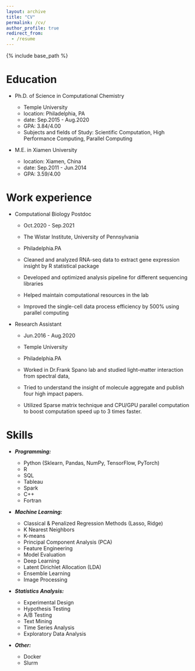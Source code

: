 ```yaml
---
layout: archive
title: "CV"
permalink: /cv/
author_profile: true
redirect_from:
  - /resume
---
```


{% include base_path %}

Education
======
* Ph.D. of Science in Computational Chemistry  
  * Temple University 
  * location: Philadelphia, PA                      
  * date: Sep.2015 - Aug.2020         
  * GPA: 3.84/4.00    
  * Subjects and fields of Study: Scientific Computation, High Performance Computing, Parallel Computing

* M.E. in Xiamen University        
  * location: Xiamen, China   
  * date: Sep.2011 - Jun.2014                              
  * GPA: 3.59/4.00  


Work experience
======
* Computational Biology Postdoc
  * Oct.2020 - Sep.2021
  * The Wistar Institute, University of Pennsylvania
  * Philadelphia.PA

  * Cleaned and analyzed RNA-seq data to extract gene expression insight by R statistical package
  * Developed and optimized analysis pipeline for different sequencing libraries
  * Helped maintain computational resources in the lab
  * Improved the single-cell data process efficiency by 500\% using parallel computing

* Research Assistant
  * Jun.2016 - Aug.2020
  * Temple University
  * Philadelphia.PA

  * Worked in Dr.Frank Spano lab and studied light–matter interaction from spectral data, 
  * Tried to understand the insight of molecule aggregate and publish four high impact papers.
  * Utilized Sparse matrix technique and CPU/GPU parallel computation to boost computation speed up to 3 times faster.


Skills
======

* ***Programming:***
  * Python (Sklearn, Pandas, NumPy, TensorFlow, PyTorch)
  * R
  * SQL
  * Tableau
  * Spark
  * C++
  * Fortran

* ***Machine Learning:***
  * Classical & Penalized Regression Methods (Lasso, Ridge)
  * K Nearest Neighbors
  * K-means
  * Principal Component Analysis (PCA)
  * Feature Engineering
  * Model Evaluation
  * Deep Learning
  * Latent Dirichlet Allocation (LDA)
  * Ensemble Learning
  * Image Processing

* ***Statistics Analysis:***
  * Experimental Design
  * Hypothesis Testing
  * A/B Testing
  * Text Mining
  * Time Series Analysis
  * Exploratory Data Analysis

* ***Other:***
  * Docker
  * Slurm
